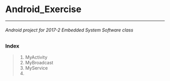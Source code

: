 # Android_Exercise
* * *
###### *Android project for 2017-2 Embedded System Software class*

### Index
> 1. MyActivity
> 2. MyBroadcast
> 3. MyService
> 4. 

